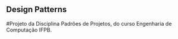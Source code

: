 ## Design Patterns

#Projeto da Disciplina Padrões de Projetos, do curso Engenharia de Computação IFPB.
